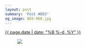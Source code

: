 ```yaml
---
layout: post
summary: 'Post #803'
og_image: 803-960.jpg
---
```


<div class="post">
 <time>
  <a href="/803">
   {{ page.date | date: "%B %-d, %Y" }}
  </a>
 </time>
 <a href="/803">
  <figure data-taken="2/14/2019">
   <img sizes="(min-width: 700px) 50vw, calc(100vw - 2rem)" src="{{ site.assets_url }}/803-480.jpg" srcset="{{ site.assets_url }}/803-240.jpg 240w, {{ site.assets_url }}/803-480.jpg 480w, {{ site.assets_url }}/803-720.jpg 720w, {{ site.assets_url }}/803-960.jpg 960w"/>
  </figure>
 </a>
</div>
